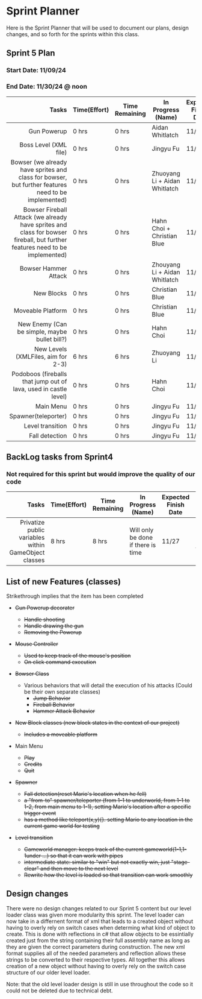 # Sprint Planner
Here is the Sprint Planner that will be used to document our plans, design changes, and so forth for the sprints within this class.

## Sprint 5 Plan

### Start Date: 11/09/24 
### End Date: 11/30/24 @ noon

| Tasks | Time(Effort) | Time Remaining | In Progress (Name) | Expected Finish Date | Finished Date |
|------:|--------------|----------------|--------------------|----------------------|---------------|
| Gun Powerup | 0 hrs | 0 hrs | Aidan Whitlatch | 11/23 | 11/16 |
| Boss Level (XML file) | 0 hrs | 0 hrs | Jingyu Fu | 11/23 | 11/27 |
| Bowser (we already have sprites and class for bowser, but further features need to be implemented)| 0 hrs | 0 hrs | Zhuoyang Li + Aidan Whitlatch | 11/25 | 11/20|
| Bowser Fireball Attack (we already have sprites and class for bowser fireball, but further features need to be implemented)| 0 hrs | 0 hrs| Hahn Choi + Christian Blue |11/25 | 11/20|
| Bowser Hammer Attack | 0 hrs | 0 hrs | Zhouyang Li + Aidan Whitlatch| 11/25 | 11/20 |
| New Blocks | 0 hrs | 0 hrs | Christian Blue | 11/17 | 11/25 |
| Moveable Platform | 0 hrs | 0 hrs | Christian Blue | 11/17 | 11/24 |
| New Enemy (Can be simple, maybe bullet bill?)| 0 hrs | 0 hrs | Hahn Choi | 11/23 | 11/25 |
| New Levels (XMLFiles, aim for 2-3)| 6 hrs | 6 hrs | Zhuoyang Li | 11/25 | 11/27 |
| Podoboos (fireballs that jump out of lava, used in castle level) | 0 hrs | 0 hrs | Hahn Choi | 11/25 | 11/25 |
| Main Menu |0 hrs | 0 hrs | Jingyu Fu  | 11/23 | 11/13
| Spawner(teleporter) |0 hrs | 0 hrs | Jingyu Fu  | 11/23 | 11/13
| Level transition |0 hrs | 0 hrs | Jingyu Fu  | 11/23 | 11/13
| Fall detection |0 hrs | 0 hrs | Jingyu Fu  | 11/23 | 11/13

## BackLog tasks from Sprint4
### Not required for this sprint but would improve the quality of our code

| Tasks | Time(Effort) | Time Remaining | In Progress (Name) | Expected Finish Date | Finished Date |
|------:|--------------|----------------|--------------------|----------------------|---------------|
| Privatize public variables within GameObject classes | 8 hrs | 8 hrs| Will only be done if there is time | 11/27 | Did not have time |

## List of new Features (classes)
Strikethrough implies that the item has been completed
* ~~Gun Powerup decorater~~
  - ~~Handle shooting~~
  - ~~Handle drawing the gun~~
  - ~~Removing the Powerup~~
* ~~Mouse Controller~~
  - ~~Used to keep track of the mouse's position~~
  - ~~On click command execution~~
 * ~~Bowser Class~~
   - Various behaviors that will detail the execution of his attacks (Could be their own separate classes)
      * ~~Jump Behavior~~
      * ~~Fireball Behavior~~
      * ~~Hammer Attack Behavior~~
* ~~New Block classes (new block states in the context of our project)~~
  - ~~Includes a moveable platform~~

* Main Menu
   - ~~Play~~
   - ~~Credits~~
   - ~~Quit~~
* ~~Spawner~~
   - ~~Fall detection(reset Mario's location when he fell)~~
   - ~~a "from-to" spawner/teleporter (from 1-1 to underworld, from 1-1 to 1-2, from main menu to 1-1), setting Mario's location after a specific trigger event~~
   - ~~has a method like teleport(x,y){}. setting Mario to any location in the current game world for testing~~
* ~~Level transition~~
  - ~~Gameworld manager: keeps track of the current gameworld(1-1,1-1under ...) so that it can work with pipes~~
  - ~~intermediate state: similar to "win" but not exactly win, just "stage-clear" and then move to the next level~~
  - ~~Rewrite how the level is loaded so that transition can work smoothly~~

 ## Design changes
 There were no design changes related to our Sprint 5 content but our level loader class was given more modularity this sprint. The level loader can now take in a 
 differnent format of xml that leads to a created object without having to overly rely on switch cases when determing what kind of object to create. This is done with
 reflections in c# that allow objects to be essintially created just from the string containing their full assembly name as long as they are given the correct parameters during
 construction. The new xml format supplies all of the needed parameters and reflection allows these strings to be converted to their respective types. All together this allows
 creation of a new object without having to overly rely on the switch case structure of our older level loader.

 Note: that the old level loader design is still in use throughout the code so it could not be deleted due to technical debt.
